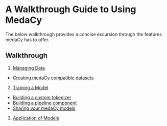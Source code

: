 # A Walkthrough Guide to Using MedaCy
The below walkthrough provides a concise excursion through the features
medaCy has to offer.

## Walkthrough
1. [Managing Data](data_management.md)
  + [Creating medaCy compatible datasets](creating_an_external_dataset.md)
2. [Training a Model](model_training.md)
  + [Building a custom tokenizer](building_a_custom_tokenizer.md)
  + [Building a pipeline component]('building_a_custom_pipeline_component.md')
  + [Sharing your medaCy models](packaging_a_medacy_model.md)
3. [Application of Models](model_utilization.md)


